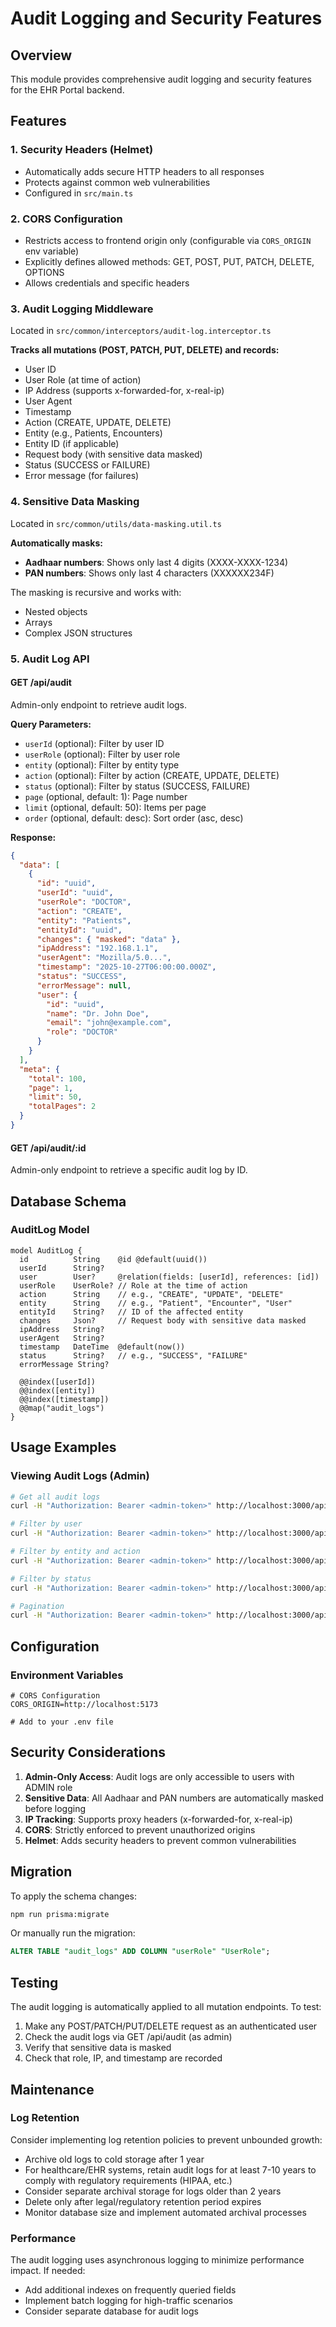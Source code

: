 # Audit Logging and Security Features

## Overview
This module provides comprehensive audit logging and security features for the EHR Portal backend.

## Features

### 1. Security Headers (Helmet)
- Automatically adds secure HTTP headers to all responses
- Protects against common web vulnerabilities
- Configured in `src/main.ts`

### 2. CORS Configuration
- Restricts access to frontend origin only (configurable via `CORS_ORIGIN` env variable)
- Explicitly defines allowed methods: GET, POST, PUT, PATCH, DELETE, OPTIONS
- Allows credentials and specific headers

### 3. Audit Logging Middleware
Located in `src/common/interceptors/audit-log.interceptor.ts`

**Tracks all mutations (POST, PATCH, PUT, DELETE) and records:**
- User ID
- User Role (at time of action)
- IP Address (supports x-forwarded-for, x-real-ip)
- User Agent
- Timestamp
- Action (CREATE, UPDATE, DELETE)
- Entity (e.g., Patients, Encounters)
- Entity ID (if applicable)
- Request body (with sensitive data masked)
- Status (SUCCESS or FAILURE)
- Error message (for failures)

### 4. Sensitive Data Masking
Located in `src/common/utils/data-masking.util.ts`

**Automatically masks:**
- **Aadhaar numbers**: Shows only last 4 digits (XXXX-XXXX-1234)
- **PAN numbers**: Shows only last 4 characters (XXXXXX234F)

The masking is recursive and works with:
- Nested objects
- Arrays
- Complex JSON structures

### 5. Audit Log API

#### GET /api/audit
Admin-only endpoint to retrieve audit logs.

**Query Parameters:**
- `userId` (optional): Filter by user ID
- `userRole` (optional): Filter by user role
- `entity` (optional): Filter by entity type
- `action` (optional): Filter by action (CREATE, UPDATE, DELETE)
- `status` (optional): Filter by status (SUCCESS, FAILURE)
- `page` (optional, default: 1): Page number
- `limit` (optional, default: 50): Items per page
- `order` (optional, default: desc): Sort order (asc, desc)

**Response:**
```json
{
  "data": [
    {
      "id": "uuid",
      "userId": "uuid",
      "userRole": "DOCTOR",
      "action": "CREATE",
      "entity": "Patients",
      "entityId": "uuid",
      "changes": { "masked": "data" },
      "ipAddress": "192.168.1.1",
      "userAgent": "Mozilla/5.0...",
      "timestamp": "2025-10-27T06:00:00.000Z",
      "status": "SUCCESS",
      "errorMessage": null,
      "user": {
        "id": "uuid",
        "name": "Dr. John Doe",
        "email": "john@example.com",
        "role": "DOCTOR"
      }
    }
  ],
  "meta": {
    "total": 100,
    "page": 1,
    "limit": 50,
    "totalPages": 2
  }
}
```

#### GET /api/audit/:id
Admin-only endpoint to retrieve a specific audit log by ID.

## Database Schema

### AuditLog Model
```prisma
model AuditLog {
  id          String    @id @default(uuid())
  userId      String?
  user        User?     @relation(fields: [userId], references: [id])
  userRole    UserRole? // Role at the time of action
  action      String    // e.g., "CREATE", "UPDATE", "DELETE"
  entity      String    // e.g., "Patient", "Encounter", "User"
  entityId    String?   // ID of the affected entity
  changes     Json?     // Request body with sensitive data masked
  ipAddress   String?
  userAgent   String?
  timestamp   DateTime  @default(now())
  status      String?   // e.g., "SUCCESS", "FAILURE"
  errorMessage String?

  @@index([userId])
  @@index([entity])
  @@index([timestamp])
  @@map("audit_logs")
}
```

## Usage Examples

### Viewing Audit Logs (Admin)
```bash
# Get all audit logs
curl -H "Authorization: Bearer <admin-token>" http://localhost:3000/api/audit

# Filter by user
curl -H "Authorization: Bearer <admin-token>" http://localhost:3000/api/audit?userId=<user-id>

# Filter by entity and action
curl -H "Authorization: Bearer <admin-token>" http://localhost:3000/api/audit?entity=Patients&action=CREATE

# Filter by status
curl -H "Authorization: Bearer <admin-token>" http://localhost:3000/api/audit?status=FAILURE

# Pagination
curl -H "Authorization: Bearer <admin-token>" http://localhost:3000/api/audit?page=2&limit=100
```

## Configuration

### Environment Variables
```env
# CORS Configuration
CORS_ORIGIN=http://localhost:5173

# Add to your .env file
```

## Security Considerations

1. **Admin-Only Access**: Audit logs are only accessible to users with ADMIN role
2. **Sensitive Data**: All Aadhaar and PAN numbers are automatically masked before logging
3. **IP Tracking**: Supports proxy headers (x-forwarded-for, x-real-ip)
4. **CORS**: Strictly enforced to prevent unauthorized origins
5. **Helmet**: Adds security headers to prevent common vulnerabilities

## Migration

To apply the schema changes:
```bash
npm run prisma:migrate
```

Or manually run the migration:
```sql
ALTER TABLE "audit_logs" ADD COLUMN "userRole" "UserRole";
```

## Testing

The audit logging is automatically applied to all mutation endpoints. To test:

1. Make any POST/PATCH/PUT/DELETE request as an authenticated user
2. Check the audit logs via GET /api/audit (as admin)
3. Verify that sensitive data is masked
4. Check that role, IP, and timestamp are recorded

## Maintenance

### Log Retention
Consider implementing log retention policies to prevent unbounded growth:
- Archive old logs to cold storage after 1 year
- For healthcare/EHR systems, retain audit logs for at least 7-10 years to comply with regulatory requirements (HIPAA, etc.)
- Consider separate archival storage for logs older than 2 years
- Delete only after legal/regulatory retention period expires
- Monitor database size and implement automated archival processes

### Performance
The audit logging uses asynchronous logging to minimize performance impact. If needed:
- Add additional indexes on frequently queried fields
- Implement batch logging for high-traffic scenarios
- Consider separate database for audit logs
